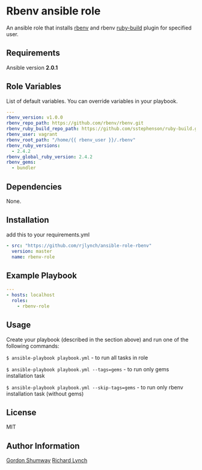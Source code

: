 Rbenv ansible role
=========
An ansible role that installs [rbenv](https://github.com/rbenv/rbenv) and rbenv [ruby-build](https://github.com/rbenv/ruby-build) plugin for specified user.

Requirements
------------

Ansible version **2.0.1**

Role Variables
--------------
List of default variables. You can override variables in your playbook.
```yaml
---
rbenv_version: v1.0.0
rbenv_repo_path: https://github.com/rbenv/rbenv.git
rbenv_ruby_build_repo_path: https://github.com/sstephenson/ruby-build.git
rbenv_user: vagrant
rbenv_root_path: "/home/{{ rbenv_user }}/.rbenv"
rbenv_ruby_versions:
  - 2.4.2
rbenv_global_ruby_version: 2.4.2
rbenv_gems:
  - bundler
```

Dependencies
------------

None.

Installation
------------
add this to your requirements.yml
```yaml
- src: "https://github.com/rjlynch/ansible-role-rbenv"
  version: master
  name: rbenv-role
```

Example Playbook
----------------
```yaml
---
- hosts: localhost
  roles:
	- rbenv-role
```

Usage
----
Create your playbook (described in the section above) and run one of the following commands:

`$ ansible-playbook playbook.yml` - to run all tasks in role

`$ ansible-playbook playbook.yml --tags=gems` - to run only gems installation task

`$ ansible-playbook playbook.yml --skip-tags=gems` - to run only rbenv installation task (without gems)

License
-------

MIT

Author Information
------------------

[Gordon Shumway](https://github.com/spitfast/)
[Richard Lynch](https://github.com/rjlynch/)
